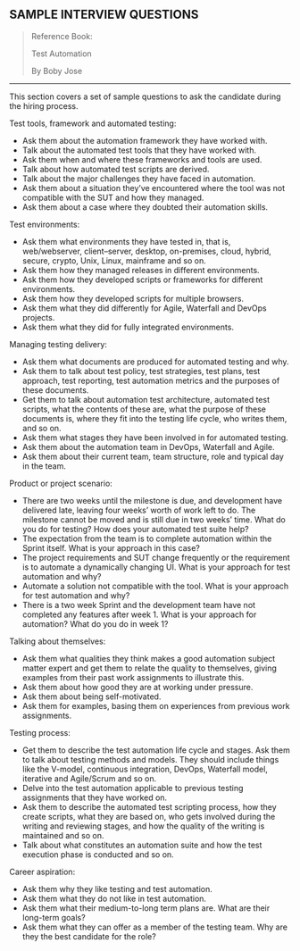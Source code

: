 ## SAMPLE INTERVIEW QUESTIONS

> Reference Book:
> 
> Test Automation
> 
> By Boby Jose

---

This section covers a set of sample questions to ask the candidate during the hiring process.

Test tools, framework and automated testing:

- Ask them about the automation framework they have worked with.
- Talk about the automated test tools that they have worked with.
- Ask them when and where these frameworks and tools are used.
- Talk about how automated test scripts are derived.
- Talk about the major challenges they have faced in automation.
- Ask them about a situation they’ve encountered where the tool was not compatible with the SUT and how they managed.
- Ask them about a case where they doubted their automation skills.

Test environments:

- Ask them what environments they have tested in, that is, web/webserver, client–server, desktop, on-premises, cloud, hybrid, secure, crypto, Unix, Linux, mainframe and so on.
- Ask them how they managed releases in different environments.
- Ask them how they developed scripts or frameworks for different environments.
- Ask them how they developed scripts for multiple browsers.
- Ask them what they did differently for Agile, Waterfall and DevOps projects.
- Ask them what they did for fully integrated environments.

Managing testing delivery:

- Ask them what documents are produced for automated testing and why.
- Ask them to talk about test policy, test strategies, test plans, test approach, test reporting, test automation metrics and the purposes of these documents.
- Get them to talk about automation test architecture, automated test scripts, what the contents of these are, what the purpose of these documents is, where they fit into the testing life cycle, who writes them, and so on.
- Ask them what stages they have been involved in for automated testing.
- Ask them about the automation team in DevOps, Waterfall and Agile.
- Ask them about their current team, team structure, role and typical day in the team.

Product or project scenario:

- There are two weeks until the milestone is due, and development have delivered late, leaving four weeks’ worth of work left to do. The milestone cannot be moved and is still due in two weeks’ time. What do you do for testing? How does your automated test suite help?
- The expectation from the team is to complete automation within the Sprint itself. What is your approach in this case?
- The project requirements and SUT change frequently or the requirement is to automate a dynamically changing UI. What is your approach for test automation and why?
- Automate a solution not compatible with the tool. What is your approach for test automation and why?
- There is a two week Sprint and the development team have not completed any features after week 1. What is your approach for automation? What do you do in week 1?

Talking about themselves:

- Ask them what qualities they think makes a good automation subject matter expert and get them to relate the quality to themselves, giving examples from their past work assignments to illustrate this.
- Ask them about how good they are at working under pressure.
- Ask them about being self-motivated.
- Ask them for examples, basing them on experiences from previous work assignments.

Testing process:

- Get them to describe the test automation life cycle and stages. Ask them to talk about testing methods and models. They should include things like the V-model, continuous integration, DevOps, Waterfall model, iterative and Agile/Scrum and so on.
- Delve into the test automation applicable to previous testing assignments that they have worked on.
- Ask them to describe the automated test scripting process, how they create scripts, what they are based on, who gets involved during the writing and reviewing stages, and how the quality of the writing is maintained and so on.
- Talk about what constitutes an automation suite and how the test execution phase is conducted and so on.

Career aspiration:

- Ask them why they like testing and test automation.
- Ask them what they do not like in test automation.
- Ask them what their medium-to-long term plans are. What are their long-term goals?
- Ask them what they can offer as a member of the testing team. Why are they the best candidate for the role?
